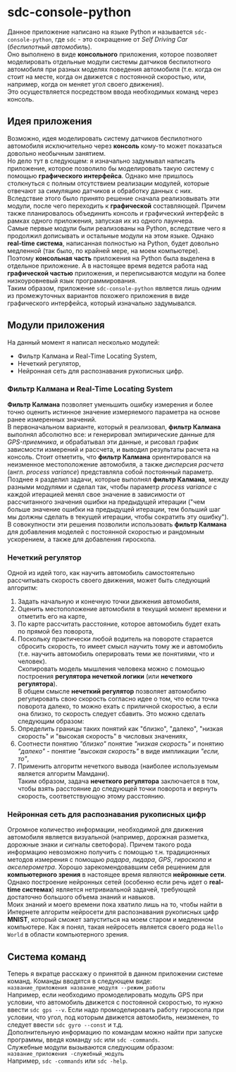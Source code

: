 # sdc-console-python 
Данное приложение написано на языке Python и называется `sdc-console-python`, где `sdc` - это сокращение от *Self Driving Car* (*беспилотный автомобиль*).    
Оно выполнено в виде **консольного** приложения, которое позволяет моделировать отдельные модули системы датчиков беспилотного автомобиля при разных моделях поведения автомобиля (т.е. когда он стоит на месте, когда он движется с постоянной скоростью, или, например, когда он меняет угол своего движения).    
Это осуществляется посредством ввода необходимых команд через консоль. 
## Идея приложения 
Возможно, идея моделировать систему датчиков беспилотного автомобиля исключительно через **консоль** кому-то может показаться довольно необычным занятием.    
Но дело тут в следующем: я изначально задумывал написать приложение, которое позволило бы моделировать такую систему с помощью **графического интерфейса**. 
Однако мне пришлось столкнуться с полным отсутствием реализации модулей, которые отвечают за симуляцию датчиков и обработку данных с них. 
Вследствие этого было принято решение сначала реализовывать эти модули, после чего переходить к **графической** составляющей. Причем также планировалось объединить консоль и графический интерфейс в рамках одного приложения, запуская их из одного лаунчера.    
Самые первые модули были реализованы на Python, вследствие чего я продолжил дописывать и остальные модули на этом языке. Однако **real-time система**, написанная полностью на Python, будет довольно медленной (так было, по крайней мере, на моем компьютере).    
Поэтому **консольная часть** приложения на Python была выделена в отдельное приложение. А в настоящее время ведется работа над **графической частью** приложения, и переписываются модули на более низкоуровневый язык программирования.    
Таким образом, приложение `sdc-console-python` является лишь одним из промежуточных вариантов похожего приложения в виде графического интерфейса, который изначально задумывался. 
## Модули приложения
На данный момент я написал несколько модулей: 
- Фильтр Калмана и Real-Time Locating System, 
- Нечеткий регулятор, 
- Нейронная сеть для распознавания рукописных цифр.
### Фильтр Калмана и Real-Time Locating System
**Фильтр Калмана** позволяет уменьшить ошибку измерения и более точно оценить истинное значение измеряемого параметра на основе ранее измеренных значений.    
В первоначальном варианте, который я реализовал, **фильтр Калмана** выполнял абсолютно все: и генерировал эмпирические данные для *GPS-приемника*, и обрабатывал эти данные, и рисовал график зависмости измерений и рассчета, и выводил результаты расчета на консоль. 
Стоит отметить, что **фильтр Калмана** ориентировался на неизменное местоположение автомобиля, а также *дисперсия расчета* (англ. *process variance*) представляла собой постоянный параметр.    
Позднее я разделил задачи, которые выполнял **фильтр Калмана**, между разными модулями и сделал так, чтобы параметр *process variance* с каждой итерацией менял свое значение в зависимости от рассчитанного значения ошибки на предыдущей итерации ("чем больше значение ошибки на предыдущей итерации, тем больший шаг мы должны сделать в текущей итерации, чтобы сократить эту ошибку").    
В совокупности эти решения позволили использовать **фильтр Калмана** для добавления моделей с постоянной скоростью и рандомным ускорением, а также для добавления гироскопа. 
### Нечеткий регулятор
Одной из идей того, как научить автомобиль самостоятельно рассчитывать скорость своего движения, может быть следующий алгоритм: 
1. Задать начальную и конечную точки движения автомобиля,
2. Оценить местоположение автомобиля в текущий момент времени и отметить его на карте, 
3. По карте рассчитать расстояние, которое автомобиль будет ехать по прямой без поворота, 
4. Поскольку практически любой водитель на повороте старается сбросить скорость, то имеет смысл научить тому же и автомобиль (т.е. научить автомобиль оперировать теми же понятиями, что и человек).    
Скопировать модель мышления человека можно с помощью построения **регулятора нечеткой логики** (или **нечеткого регулятора**).    
В общем смысле **нечеткий регулятор** позволяет автомобилю регулировать свою скорость согласно идее о том, что если точка поворота далеко, то можно ехать с приличной скоростью, а если она близко, то скорость следует сбавить. 
Это можно сделать следующим образом:
1. Определить границы таких понятий как "близко", "далеко", "низкая скорость" и "высокая скорость" в числовых значениях, 
2. Соотнести понятию *"близко"* понятие *"низкая скорость"* и понятию *"далеко"* - понятие *"высокая скорость"* в виде импликации *"если, то"*, 
3. Применить алгоритм нечеткого вывода (наиболее используемым является алгоритм Мамдани).    
Таким образом, задача **нечеткого регулятора** заключается в том, чтобы взять расстояние до следующей точки поворота и вернуть скорость, соответствующую этому расстоянию. 
### Нейронная сеть для распознавания рукописных цифр
Огромное количество информации, необходимой для движения автомобиля является визуальной (например, дорожная разметка, дорожные знаки и сигналы светофора). 
Причем такого рода информацию невозможно получить с помощью т.н. традиционных методов измерения с помощью *радара*, *лидара*, *GPS*, *гироскопа* и *акселерометра*. Хорошо зарекомендовавшим себя решением для **компьютерного зрения** в настоящее время являются **нейронные сети**.    
Однако построение нейронных сетей (особенно если речь идет о **real-time системах**) является нетривиальной задачей, требующей достаточно большого объема знаний и навыков.    
Моих знаний и моего времени пока хватило лишь на то, чтобы найти в Интернете алгоритм нейросети для распознавания рукописных цифр **MNIST**, который сможет запуститься на моем старом и медленном компьютере. Как я понял, такая нейросеть является своего рода `Hello World` в области компьютерного зрения. 
## Система команд 
Теперь я вкратце расскажу о принятой в данном приложении системе команд. 
Команды вводятся в следующем виде:    
```название_приложения название_модуля --режим_работы```   
Например, если необходимо промоделировать модуль GPS при условии, что автомобиль движется с постоянной скоростью, то нужно ввести `sdc gps --v`. 
Если надо промоделировать работу гироскопа при условии, что угол, под которым движется автомобиль, неизменен, то следует ввести `sdc gyro --const` и т.д.    
Дополнительную информацию по командам можно найти при запуске программы, введя команду `sdc` или `sdc -commands`.    
Служебные модули вызываются следующим образом:    
```название_приложения -служебный_модуль```    
Например, `sdc -commands` или `sdc -help`.